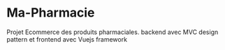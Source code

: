 # Ma-Pharmacie
Projet Ecommerce des produits pharmaciales. backend avec MVC design pattern et frontend avec Vuejs framework
